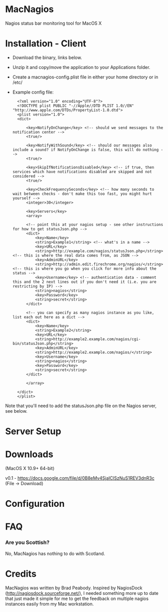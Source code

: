 MacNagios
=========

Nagios status bar monitoring tool for MacOS X

Installation - Client
=====================

* Download the binary, links below.
* Unzip it and copy/move the application to your Applications folder.
* Create a macnagios-config.plist file in either your home directory or in /etc/
* Example config file:

		<?xml version="1.0" encoding="UTF-8"?>
		<!DOCTYPE plist PUBLIC "-//Apple//DTD PLIST 1.0//EN" "http://www.apple.com/DTDs/PropertyList-1.0.dtd">
		<plist version="1.0">
		<dict>
		
			<key>NotifyOnChange</key> <!-- should we send messages to the notification center -->
			<true/>
		
			<key>NotifyWithSound</key> <!-- should our messages also include a sound? if NotifyOnChange is false, this will do nothing -->
			<true/>
		
			<key>SkipIfNotificationsDisabled</key> <!-- if true, then services which have notifications disabled are skipped and not considered -->
			<true/>
		
			<key>CheckFrequencySeconds</key> <!-- how many seconds to wait between checks - don't make this too fast, you might hurt yourself -->
			<integer>30</integer>
		
			<key>Servers</key>
			<array>
		
			<!-- point this at your nagios setup - see other instructions for how to get statusJson.php -->
			<dict>
				<key>Name</key>
				<string>Example1</string> <!-- what's in a name -->
				<key>URL</key>
				<string>http://example.com/nagios/statusJson.php</string> <!-- this is where the real data comes from, as JSON -->
				<key>AdminURL</key>
				<string>http://admin.edit.firechrome.org/nagios/</string> <!-- this is where you go when you click for more info about the status -->
				<key>Username</key> <!-- authentication data - comment this and the 2 next lines out if you don't need it (i.e. you are restricting by IP) -->
				<string>nagios</string>
				<key>Password</key>
				<string>secret</string>
			</dict>
 			
			<!-- you can specify as many nagios instance as you like, list each out here as a dict -->
			<dict>
				<key>Name</key>
				<string>Example2</string>
				<key>URL</key>
				<string>http://example2.example.com/nagios/cgi-bin/statusJson.php</string>
				<key>AdminURL</key>
				<string>http://example2.example.com/nagios/</string>
				<key>Username</key>
				<string>nagios</string>
				<key>Password</key>
				<string>secret</string>
			</dict>
		
			</array>
		
		</dict>
		</plist>


Note that you'll need to add the statusJson.php file on the Nagios server, see below.

Server Setup
============



Downloads
=========
(MacOS X 10.9+ 64-bit)

v0.1 - https://docs.google.com/file/d/0B8eMv4SjaIClSzNuS1REV3dnR3c (File -> Download)


Configuration
=============

FAQ
===

### Are you Scottish?
No, MacNagios has nothing to do with Scotland.

Credits
=======
MacNagios was written by Brad Peabody.  Inspired by NagiosDock (http://nagiosdock.sourceforge.net/), I needed something more up to date that just made it simple for me to get the feedback on multiple nagios instances easily from my Mac workstation.
